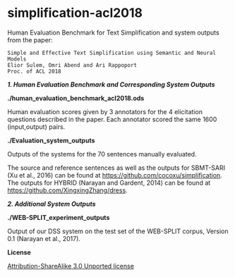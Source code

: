 # simplification-acl2018
Human Evaluation Benchmark for Text Simplification and system outputs from the paper:

    Simple and Effective Text Simplification using Semantic and Neural Models
    Elior Sulem, Omri Abend and Ari Rappoport
    Proc. of ACL 2018

***1. Human Evaluation Benchmark and Corresponding System Outputs***

**./human_evaluation_benchmark_acl2018.ods**

Human evaluation scores given by 3 annotators for the 4 elicitation questions described in the paper.
Each annotator scored the same 1600 (input,output) pairs.

**./Evaluation_system_outputs**

Outputs of the systems for the 70 sentences manually evaluated.

The source and reference sentences as well as the outputs for SBMT-SARI (Xu et al., 2016) can be found at
https://github.com/cocoxu/simplification.
The outputs for HYBRID (Narayan and Gardent, 2014) can be found at https://github.com/XingxingZhang/dress.

***2. Additional System Outputs***

**./WEB-SPLIT_experiment_outputs**

Output of our DSS system on the test set of the WEB-SPLIT corpus, Version 0.1 (Narayan et al., 2017).

**License**

[Attribution-ShareAlike 3.0 Unported license](https://creativecommons.org/licenses/by-sa/3.0/)
